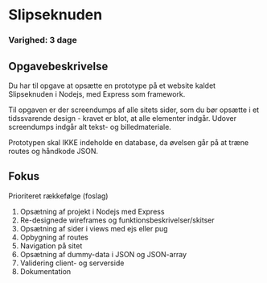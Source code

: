 # Slipseknuden
### Varighed: 3 dage
## Opgavebeskrivelse
Du har til opgave at opsætte en prototype på et website kaldet Slipseknuden i Nodejs, med Express som framework.

Til opgaven er der screendumps af alle sitets sider, som du bør opsætte i et tidssvarende design - kravet er blot, at alle elementer indgår. Udover screendumps indgår alt tekst- og billedmateriale.

Prototypen skal IKKE indeholde en database, da øvelsen går på at træne routes og håndkode JSON.
## Fokus
Prioriteret rækkefølge (foslag)
1.	Opsætning af projekt i Nodejs med Express
2.	Re-designede wireframes og funktionsbeskrivelser/skitser
3.	Opsætning af sider i views med ejs eller pug
4.	Opbygning af routes
5.	Navigation på sitet
6.	Opsætning af dummy-data i JSON og JSON-array
7.	Validering client- og serverside
8.	Dokumentation



